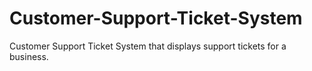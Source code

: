 # Customer-Support-Ticket-System
Customer Support Ticket System that displays support tickets for a business.
